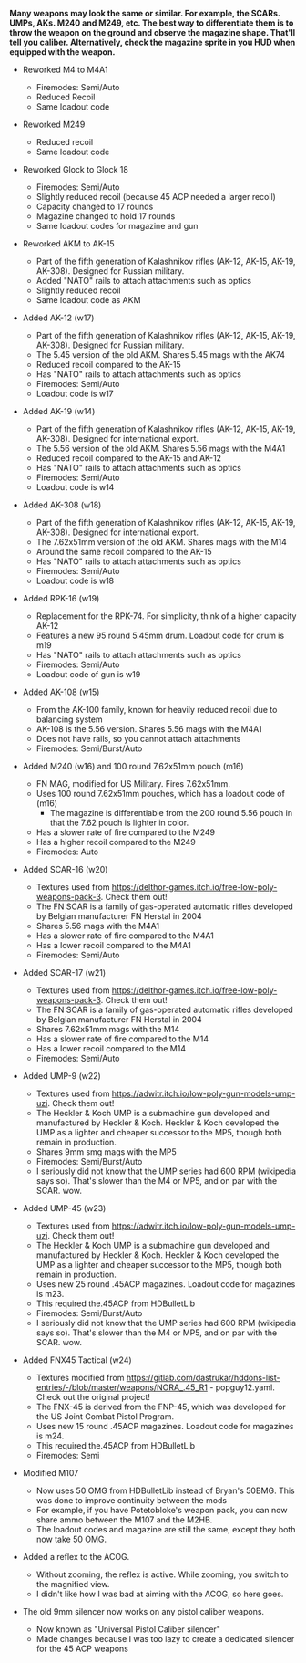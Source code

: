 **Many weapons may look the same or similar. For example, the SCARs. UMPs, AKs. M240 and M249, etc. The best way to differentiate them is to throw the weapon on the ground and observe the magazine shape. That'll tell you caliber. Alternatively, check the magazine sprite in you HUD when equipped with the weapon.**

- Reworked M4 to M4A1
	- Firemodes: Semi/Auto
	- Reduced Recoil
	- Same loadout code

- Reworked M249
	- Reduced recoil
	- Same loadout code

- Reworked Glock to Glock 18
	- Firemodes: Semi/Auto 
    - Slightly reduced recoil (because 45 ACP needed a larger recoil)
	- Capacity changed to 17 rounds
	- Magazine changed to hold 17 rounds
	- Same loadout codes for magazine and gun

- Reworked AKM to AK-15
    - Part of the fifth generation of Kalashnikov rifles (AK-12, AK-15, AK-19, AK-308). Designed for Russian military.
	- Added "NATO" rails to attach attachments such as optics  
	- Slightly reduced recoil
	- Same loadout code as AKM

- Added AK-12 (w17)
    - Part of the fifth generation of Kalashnikov rifles (AK-12, AK-15, AK-19, AK-308). Designed for Russian military.
	- The 5.45 version of the old AKM.  Shares 5.45 mags with the AK74
	- Reduced recoil compared to the AK-15
	- Has "NATO" rails to attach attachments such as optics 
	- Firemodes: Semi/Auto
	- Loadout code is w17

- Added AK-19 (w14)
    - Part of the fifth generation of Kalashnikov rifles (AK-12, AK-15, AK-19, AK-308). Designed for international export.
	- The 5.56 version of the old AKM.  Shares 5.56 mags with the M4A1
	- Reduced recoil compared to the AK-15 and AK-12
	- Has "NATO" rails to attach attachments such as optics 
	- Firemodes: Semi/Auto
	- Loadout code is w14

- Added AK-308 (w18)
    - Part of the fifth generation of Kalashnikov rifles (AK-12, AK-15, AK-19, AK-308). Designed for international export.
	- The 7.62x51mm version of the old AKM.  Shares mags with the M14
	- Around the same recoil compared to the AK-15
	- Has "NATO" rails to attach attachments such as optics 
	- Firemodes: Semi/Auto
	- Loadout code is w18

- Added RPK-16 (w19)
    - Replacement for the RPK-74. For simplicity, think of a higher capacity AK-12
	- Features a new 95 round 5.45mm drum. Loadout code for drum is m19
	- Has "NATO" rails to attach attachments such as optics 
	- Firemodes: Semi/Auto
	- Loadout code of gun is w19

- Added AK-108 (w15)
	- From the AK-100 family, known for heavily reduced recoil due to balancing system
	- AK-108 is the 5.56 version. Shares 5.56 mags with the M4A1
	- Does not have rails, so you cannot attach attachments
	- Firemodes: Semi/Burst/Auto

- Added M240 (w16) and 100 round 7.62x51mm pouch (m16)
	- FN MAG, modified for US Military. Fires 7.62x51mm.
	- Uses 100 round 7.62x51mm pouches, which has a loadout code of (m16)
	 	- The magazine is differentiable from the 200 round 5.56 pouch in that the 7.62 pouch is lighter in color.
	- Has a slower rate of fire compared to the M249
	- Has a higher recoil compared to the M249
	- Firemodes: Auto

- Added SCAR-16 (w20)
    - Textures used from https://delthor-games.itch.io/free-low-poly-weapons-pack-3. Check them out!
	- The FN SCAR is a family of gas-operated automatic rifles developed by Belgian manufacturer FN Herstal in 2004
	- Shares 5.56 mags with the M4A1
	- Has a slower rate of fire compared to the M4A1
	- Has a lower recoil compared to the M4A1
	- Firemodes: Semi/Auto

- Added SCAR-17 (w21)
    - Textures used from https://delthor-games.itch.io/free-low-poly-weapons-pack-3. Check them out!
	- The FN SCAR is a family of gas-operated automatic rifles developed by Belgian manufacturer FN Herstal in 2004
	- Shares 7.62x51mm mags with the M14
	- Has a slower rate of fire compared to the M14
	- Has a lower recoil compared to the M14
	- Firemodes: Semi/Auto

- Added UMP-9 (w22)
    - Textures used from https://adwitr.itch.io/low-poly-gun-models-ump-uzi. Check them out!
	- The Heckler & Koch UMP is a submachine gun developed and manufactured by Heckler & Koch. Heckler & Koch developed the UMP as a lighter and cheaper successor to the MP5, though both remain in production. 
	- Shares 9mm smg mags with the MP5
	- Firemodes: Semi/Burst/Auto
    - I seriously did not know that the UMP series had 600 RPM (wikipedia says so). That's slower than the M4 or MP5, and on par with the SCAR. wow.

- Added UMP-45 (w23)
    - Textures used from https://adwitr.itch.io/low-poly-gun-models-ump-uzi. Check them out!
	- The Heckler & Koch UMP is a submachine gun developed and manufactured by Heckler & Koch. Heckler & Koch developed the UMP as a lighter and cheaper successor to the MP5, though both remain in production. 
	- Uses new 25 round .45ACP magazines. Loadout code for magazines is m23.
    - This required the.45ACP from HDBulletLib
	- Firemodes: Semi/Burst/Auto
    - I seriously did not know that the UMP series had 600 RPM (wikipedia says so). That's slower than the M4 or MP5, and on par with the SCAR. wow.

- Added FNX45 Tactical (w24)
    - Textures modified from https://gitlab.com/dastrukar/hddons-list-entries/-/blob/master/weapons/NORA_.45_R1 - popguy12.yaml. Check out the original project!
	- The FNX-45 is derived from the FNP-45, which was developed for the US Joint Combat Pistol Program.
	- Uses new 15 round .45ACP magazines. Loadout code for magazines is m24.
    - This required the.45ACP from HDBulletLib
	- Firemodes: Semi

- Modified M107
	- Now uses 50 OMG from HDBulletLib instead of Bryan's 50BMG. This was done to improve continuity between the mods
    - For example, if you have Potetobloke's weapon pack, you can now share ammo between the M107 and the M2HB.
	- The loadout codes and magazine are still the same, except they both now take 50 OMG.

- Added a reflex to the ACOG. 
 	- Without zooming, the reflex is active. While zooming, you switch to the magnified view.
 	- I didn't like how I was bad at aiming with the ACOG, so here goes.

- The old 9mm silencer now works on any pistol caliber weapons.
    - Now known as "Universal Pistol Caliber silencer"
    - Made changes because I was too lazy to create a dedicated silencer for the 45 ACP weapons

